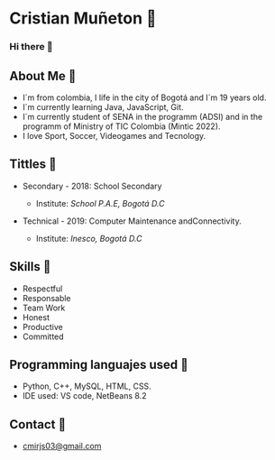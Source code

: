 Cristian Muñeton :trident:
================

### Hi there 👋


About Me :speech_balloon:
---------

* I´m from colombia, I life in the city of Bogotá and I´m 19 years old.
* I´m currently learning Java, JavaScript, Git.
* I´m currently student of SENA in the programm (ADSI) and in the programm of Ministry of TIC Colombia (Mintic 2022).
* I love Sport, Soccer, Videogames and Tecnology.

Tittles :book:
--------------

* Secondary - 2018: School Secondary
  * Institute: *School P.A.E, Bogotá D.C*
                  
* Technical - 2019: Computer Maintenance andConnectivity.
  * Institute: *Inesco, Bogotá D.C*

Skills :paperclip:
-------

* Respectful
* Responsable
* Team Work
* Honest
* Productive
* Committed

Programming languajes used :wrench:
---------------------------

* Python, C++, MySQL, HTML, CSS.
* IDE used: VS code, NetBeans 8.2

Contact :email:
--------

* cmirjs03@gmail.com

